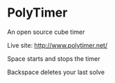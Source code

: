 # PolyTimer
An open source cube timer

Live site: http://www.polytimer.net/

Space starts and stops the timer

Backspace deletes your last solve